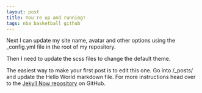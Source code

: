 ```yaml
---
layout: post
title: You're up and running!
tags: nba basketball github
---
```


Next I can update my site name, avatar and other options using the _config.yml file in the root of my repository.

Then I need to update the scss files to change the default theme.

The easiest way to make your first post is to edit this one. Go into /_posts/ and update the Hello World markdown file. For more instructions head over to the [Jekyll Now repository](https://github.com/barryclark/jekyll-now) on GitHub.
